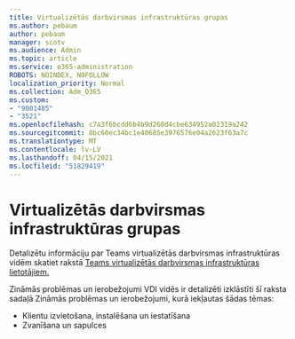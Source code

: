 ```yaml
---
title: Virtualizētās darbvirsmas infrastruktūras grupas
ms.author: pebaum
author: pebaum
manager: scotv
ms.audience: Admin
ms.topic: article
ms.service: o365-administration
ROBOTS: NOINDEX, NOFOLLOW
localization_priority: Normal
ms.collection: Adm_O365
ms.custom:
- "9001485"
- "3521"
ms.openlocfilehash: c7a3f6bcdd6b4b9d260d4cbe634952a02319a242
ms.sourcegitcommit: 8bc60ec34bc1e40685e3976576e04a2623f63a7c
ms.translationtype: MT
ms.contentlocale: lv-LV
ms.lasthandoff: 04/15/2021
ms.locfileid: "51829419"
---
```

# <a name="teams-for-virtualized-desktop-infrastructure"></a>Virtualizētās darbvirsmas infrastruktūras grupas

Detalizētu informāciju par Teams virtualizētās darbvirsmas infrastruktūras vidēm skatiet rakstā [Teams virtualizētās darbvirsmas infrastruktūras lietotājiem.](https://docs.microsoft.com/microsoftteams/teams-for-vdi)

Zināmās problēmas un ierobežojumi VDI vidēs ir detalizēti izklāstīti šī raksta sadaļā Zināmās problēmas un ierobežojumi, kurā iekļautas šādas tēmas: [](https://docs.microsoft.com/microsoftteams/teams-for-vdi#known-issues-and-limitations)
 - Klientu izvietošana, instalēšana un iestatīšana
 - Zvanīšana un sapulces